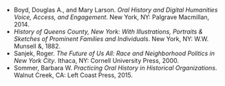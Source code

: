 * Boyd, Douglas A., and Mary Larson. *Oral History and Digital Humanities Voice, Access, and Engagement*. New York, NY: Palgrave Macmillan, 2014.
* *History of Queens County, New York: With Illustrations, Portraits & Sketches of Prominent Families and Individuals*. New York, NY: W.W. Munsell &, 1882.
* Sanjek, Roger. *The Future of Us All: Race and Neighborhood Politics in New York City*. Ithaca, NY: Cornell University Press, 2000.
* Sommer, Barbara W. *Practicing Oral History in Historical Organizations*. Walnut Creek, CA: Left Coast Press, 2015.